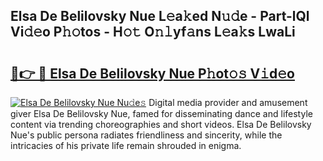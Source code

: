 ## Elsa De Belilovsky Nue L𝚎a𝚔ed N𝚞𝚍e - Part-lQl Vi𝚍𝚎o P𝚑𝚘tos - H𝚘𝚝 O𝚗𝚕yf𝚊ns L𝚎a𝚔s LwaLi

# <h2><a href="http://kfcb02.oniu.top/?m=Elsa+De+Belilovsky+Nue">🔗👉 🔴 Elsa De Belilovsky Nue P𝚑ot𝚘𝚜 V𝚒d𝚎o</a></h2>

[![Elsa De Belilovsky Nue Nu𝚍e𝚜](https://i.imgur.com/0qMVB7G.gif)](http://kfcb02.oniu.top/?m=Elsa+De+Belilovsky+Nue)
Digital media provider and amusement giver Elsa De Belilovsky Nue, famed for disseminating dance and lifestyle content via trending choreographies and short videos. Elsa De Belilovsky Nue's public persona radiates friendliness and sincerity, while the intricacies of his private life remain shrouded in enigma.  
